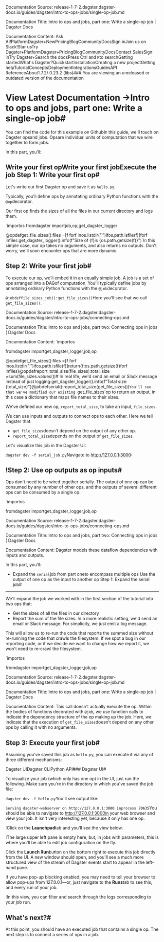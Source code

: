 Documentation Source:
release-1-7-2.dagster.dagster-docs.io/guides/dagster/intro-to-ops-jobs/single-op-job.md

Documentation Title:
Intro to ops and jobs, part one: Write a single-op job | Dagster Docs

Documentation Content:
Ask AI!PlatformDagster+NewPricingBlogCommunityDocsSign inJoin us on Slack!Star usTry Dagster+PlatformDagster+PricingBlogCommunityDocsContact SalesSign inTry Dagster+Search the docsPress Ctrl and `K`to searchGetting startedWhat's Dagster?QuickstartInstallationCreating a new projectGetting helpTutorialConceptsDeploymentIntegrationsGuidesAPI ReferenceAbout1.7.2/ 0.23.2 (libs)### You are viewing an unreleased or outdated version of the documentation

View Latest Documentation →Intro to ops and jobs, part one: Write a single-op job#
=======================================================

You can find the code for this example on GithubIn this guide, we'll touch on Dagster opsand jobs. Opsare individual units of computation that we wire together to form jobs.

In this part, you'll:

Write your first opWrite your first jobExecute the job
Step 1: Write your first op#
----------------------------

Let's write our first Dagster op and save it as `hello.py`.

Typically, you'll define ops by annotating ordinary Python functions with the `@op`decorator.

Our first op finds the sizes of all the files in our current directory and logs them.

`importos
fromdagster importjob,op,get_dagster_logger


@opdefget_file_sizes():files =[f forf inos.listdir(".")ifos.path.isfile(f)]forf infiles:get_dagster_logger().info(f"Size of {f}is {os.path.getsize(f)}")`In this simple case, our op takes no arguments, and also returns no outputs. Don't worry, we'll soon encounter ops that are more dynamic.

Step 2: Write your first job#
-----------------------------

To execute our op, we'll embed it in an equally simple job. A job is a set of ops arranged into a DAGof computation. You'll typically define jobs by annotating ordinary Python functions with the `@job`decorator.

`@jobdeffile_sizes_job():get_file_sizes()`Here you'll see that we call `get_file_sizes()`.



Documentation Source:
release-1-7-2.dagster.dagster-docs.io/guides/dagster/intro-to-ops-jobs/connecting-ops.md

Documentation Title:
Intro to ops and jobs, part two: Connecting ops in jobs | Dagster Docs

Documentation Content:
`importos

fromdagster importget_dagster_logger,job,op


@opdefget_file_sizes():files =[f forf inos.listdir(".")ifos.path.isfile(f)]return{f:os.path.getsize(f)forf infiles}@opdefreport_total_size(file_sizes):total_size =sum(file_sizes.values())# In real life, we'd send an email or Slack message instead of just logging:get_dagster_logger().info(f"Total size: {total_size}")@jobdefserial():report_total_size(get_file_sizes())`You'll see that we've modified our existing `get_file_sizes`op to return an output, in this case a dictionary that maps file names to their sizes.

We've defined our new op, `report_total_size`, to take an input, `file_sizes`.

We can use inputs and outputs to connect ops to each other. Here we tell Dagster that:

* `get_file_sizes`doesn't depend on the output of any other op.
* `report_total_size`depends on the output of `get_file_sizes`.

Let's visualize this job in the Dagster UI:

`dagster dev -f serial_job.py`Navigate to http://127.0.0.1:3000:

!Step 2: Use op outputs as op inputs#
------------------------------------

Ops don't need to be wired together serially. The output of one op can be consumed by any number of other ops, and the outputs of several different ops can be consumed by a single op.

`importos

fromdagster importget_dagster_logger,job,op



Documentation Source:
release-1-7-2.dagster.dagster-docs.io/guides/dagster/intro-to-ops-jobs/connecting-ops.md

Documentation Title:
Intro to ops and jobs, part two: Connecting ops in jobs | Dagster Docs

Documentation Content:
Dagster models these dataflow dependencies with inputs and outputs.

In this part, you'll:

* Expand the `serial`job from part oneto encompass multiple ops
Use the output of one op as the input to another op
Step 1: Expand the serial job#
------------------------------

We'll expand the job we worked with in the first section of the tutorial into two ops that:

* Get the sizes of all the files in our directory
* Report the sum of the file sizes. In a more realistic setting, we'd send an email or Slack message. For simplicity, we just emit a log message.

This will allow us to re-run the code that reports the summed size without re-running the code that crawls the filesystem. If we spot a bug in our reporting code, or if we decide we want to change how we report it, we won't need to re-crawl the filesystem.

`importos

fromdagster importget_dagster_logger,job,op



Documentation Source:
release-1-7-2.dagster.dagster-docs.io/guides/dagster/intro-to-ops-jobs/single-op-job.md

Documentation Title:
Intro to ops and jobs, part one: Write a single-op job | Dagster Docs

Documentation Content:
This call doesn't actually execute the op. Within the bodies of functions decorated with `@job`, we use function calls to indicate the dependency structure of the op making up the job. Here, we indicate that the execution of `get_file_sizes`doesn't depend on any other ops by calling it with no arguments.

Step 3: Execute your first job#
-------------------------------

Assuming you’ve saved this job as `hello.py`, you can execute it via any of three different mechanisms:

Dagster UIDagster CLIPython API### Dagster UI#

To visualize your job (which only has one op) in the UI, just run the following. Make sure you're in the directory in which you've saved the job file:

`dagster dev -f hello.py`You'll see output like:

`Serving dagster-webserver on http://127.0.0.1:3000 inprocess 70635`You should be able to navigate to http://127.0.0.1:3000in your web browser and view your job. It isn't very interesting yet, because it only has one op.

!Click on the **Launchpad**tab and you'll see the view below.

!The large upper left pane is empty here, but, in jobs with parameters, this is where you'll be able to edit job configuration on the fly.

Click the **Launch Run**button on the bottom right to execute this job directly from the UI. A new window should open, and you'll see a much more structured view of the stream of Dagster events start to appear in the left-hand pane.

If you have pop-up blocking enabled, you may need to tell your browser to allow pop-ups from 127.0.0.1—or, just navigate to the **Runs**tab to see this, and every run of your job.

!In this view, you can filter and search through the logs corresponding to your job run.

What's next?#
-------------

At this point, you should have an executed job that contains a single op. The next step is to connect a series of ops in a job.




